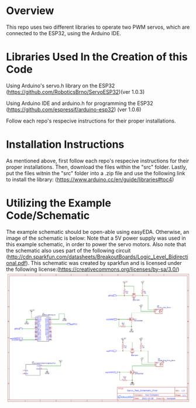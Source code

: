 # Overview
This repo uses two different libraries to operate two PWM servos, which are connected to the ESP32, using the Arduino IDE.
# Libraries Used In the Creation of this Code

Using Arduino's servo.h library on the ESP32
(https://github.com/RoboticsBrno/ServoESP32)(ver 1.0.3)

Using Arduino IDE and arduino.h for programming the ESP32
(https://github.com/espressif/arduino-esp32) (ver 1.0.6)

Follow each repo's respecive instructions for their proper installations.

# Installation Instructions
As mentioned above, first follow each repo's respecive instructions for their proper installations. Then, download the files within the "src" folder. Lastly, put the files witnin the "src" folder into a .zip file and use the following link to install the library: (https://www.arduino.cc/en/guide/libraries#toc4)

# Utilizing the Example Code/Schematic
The example schematic should be open-able using easyEDA. Otherwise, an image of the schematic is below:
Note that a 5V power supply was used in this example schematic, in order to power the servo motors.
Also note that the schematic also uses part of the following circuit (http://cdn.sparkfun.com/datasheets/BreakoutBoards/Logic_Level_Bidirectional.pdf).
This schematic was created by sparkfun and is licensed under the following license:(https://creativecommons.org/licenses/by-sa/3.0/)
![](example/EECS473Servo/ExampleSchematic/Schematic_Servo_MOSFET_Circuit_2021-11-03.png)
 
